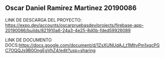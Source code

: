 Oscar Daniel Ramirez Martinez 20190086
-----------------------------------------------------------------------------------------

LINK DE DESCARGA DEL PROYECTO: https://expo.dev/accounts/oscarpruebasdev/projects/firebase-app-20190086/builds/821910a6-24a3-4e25-8d0b-fded59926089

LINK DE DOCUMENTO DOCS:https://docs.google.com/document/d/1ZsXUNUdAJ_t1MltyPm1xgcPGC7OQQJs9B0OngEgVhZ4/edit?usp=sharing
